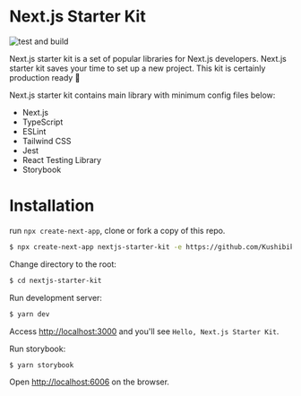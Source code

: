 # Next.js Starter Kit

![test and build](https://github.com/KushibikiMashu/nextjs-starter-kit/workflows/test%20and%20build/badge.svg)

Next.js starter kit is a set of popular libraries for Next.js developers. Next.js starter kit saves your time to set up a new project. This kit is certainly production ready 🚀

Next.js starter kit contains main library with minimum config files below:

- Next.js
- TypeScript
- ESLint
- Tailwind CSS
- Jest
- React Testing Library
- Storybook

# Installation

run `npx create-next-app`, clone or fork a copy of this repo.

```sh
$ npx create-next-app nextjs-starter-kit -e https://github.com/KushibikiMashu/nextjs-starter-kit
```

Change directory to the root:

```sh
$ cd nextjs-starter-kit
```

Run development server:

```sh
$ yarn dev
```

Access [http://localhost:3000](http://localhost:3000) and you'll see `Hello, Next.js Starter Kit`.

Run storybook:

```sh
$ yarn storybook
```

Open [http://localhost:6006](http://localhost:6006) on the browser.
